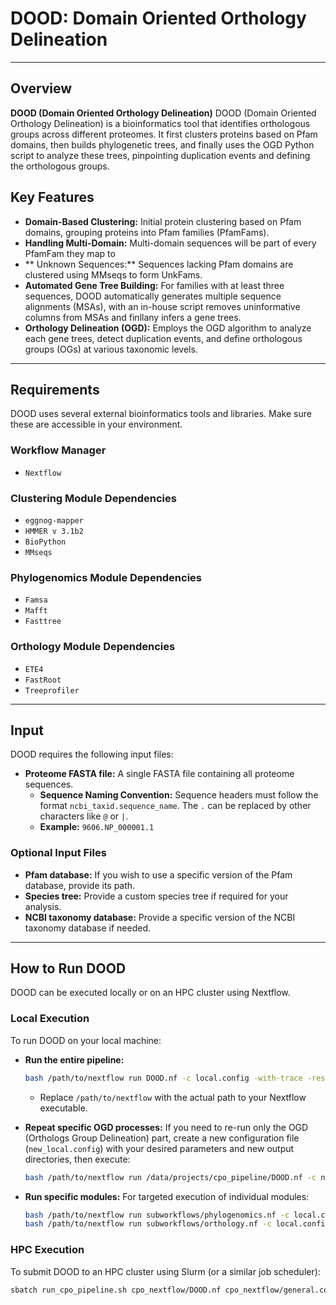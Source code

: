 
# DOOD: Domain Oriented Orthology Delineation

---

## Overview

**DOOD (Domain Oriented Orthology Delineation)** 
DOOD (Domain Oriented Orthology Delineation) is a bioinformatics tool that identifies orthologous groups across different proteomes. It first clusters proteins based on Pfam domains, then builds phylogenetic trees, and finally uses the OGD Python script to analyze these trees, pinpointing duplication events and defining the orthologous groups.
## Key Features

* **Domain-Based Clustering:** Initial protein clustering based on Pfam domains, grouping proteins into Pfam families (PfamFams).
* **Handling Multi-Domain:** Multi-domain sequences will be part of every PfamFam they map to
* ** Unknown Sequences:** Sequences lacking Pfam domains are clustered using MMseqs to form UnkFams.
* **Automated Gene Tree Building:** For families with at least three sequences, DOOD automatically generates multiple sequence alignments (MSAs), with an in-house script removes uninformative columns from MSAs and finllany infers a gene trees.
* **Orthology Delineation (OGD):** Employs the OGD algorithm to analyze each gene trees, detect duplication events, and define orthologous groups (OGs) at various taxonomic levels.

---

## Requirements

DOOD uses several external bioinformatics tools and libraries. Make sure these are accessible in your environment.

### Workflow Manager

* `Nextflow`

### Clustering Module Dependencies

* `eggnog-mapper`
* `HMMER v 3.1b2`
* `BioPython`
* `MMseqs`

### Phylogenomics Module Dependencies

* `Famsa`
* `Mafft`
* `Fasttree`

### Orthology Module Dependencies

* `ETE4`
* `FastRoot` 
* `Treeprofiler`

---

## Input

DOOD requires the following input files:

* **Proteome FASTA file:** A single FASTA file containing all proteome sequences.
    * **Sequence Naming Convention:** Sequence headers must follow the format `ncbi_taxid.sequence_name`. The `.` can be replaced by other characters like `@` or `|`.
    * **Example:** `9606.NP_000001.1`

### Optional Input Files

* **Pfam database:** If you wish to use a specific version of the Pfam database, provide its path.
* **Species tree:** Provide a custom species tree if required for your analysis.
* **NCBI taxonomy database:** Provide a specific version of the NCBI taxonomy database if needed.

---

## How to Run DOOD

DOOD can be executed locally or on an HPC cluster using Nextflow.

### Local Execution

To run DOOD on your local machine:

* **Run the entire pipeline:**
    ```bash
    bash /path/to/nextflow run DOOD.nf -c local.config -with-trace -resume
    ```
    * Replace `/path/to/nextflow` with the actual path to your Nextflow executable.

* **Repeat specific OGD processes:**
    If you need to re-run only the OGD (Orthologs Group Delineation) part, create a new configuration file (`new_local.config`) with your desired parameters and new output directories, then execute:
    ```bash
    bash /path/to/nextflow run /data/projects/cpo_pipeline/DOOD.nf -c new_local.config -with-trace -resume until ogd_pfam,ogd_mmseqs
    ```

* **Run specific modules:**
    For targeted execution of individual modules:
    ```bash
    bash /path/to/nextflow run subworkflows/phylogenomics.nf -c local.config -resume -entry MODULE_PHYLOGENOMICS
    bash /path/to/nextflow run subworkflows/orthology.nf -c local.config -resume -entry MODULE_ORTHOLOGY
    ```

### HPC Execution

To submit DOOD to an HPC cluster using Slurm (or a similar job scheduler):

```bash
sbatch run_cpo_pipeline.sh cpo_nextflow/DOOD.nf cpo_nextflow/general.config